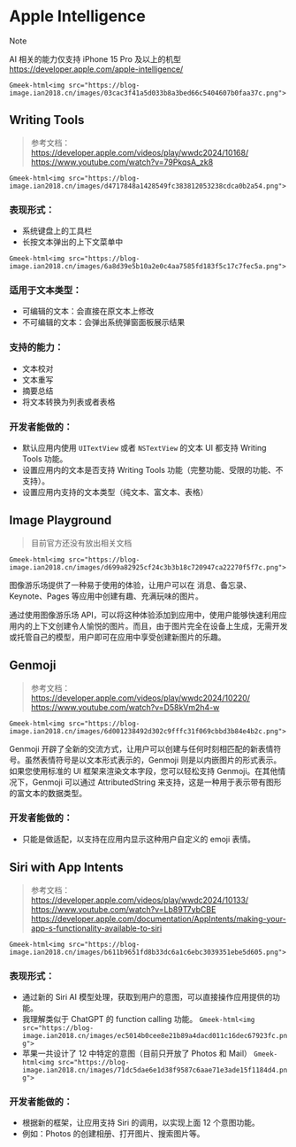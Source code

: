 # Apple Intelligence

> [!NOTE]
> AI 相关的能力仅支持 iPhone 15 Pro 及以上的机型
> https://developer.apple.com/apple-intelligence/

`Gmeek-html<img src="https://blog-image.ian2018.cn/images/03cac3f41a5d033b8a3bed66c5404607b0faa37c.png">`

## Writing Tools
> 参考文档：
> https://developer.apple.com/videos/play/wwdc2024/10168/
> https://www.youtube.com/watch?v=79PkqsA_zk8

`Gmeek-html<img src="https://blog-image.ian2018.cn/images/d4717848a1428549fc383812053238cdca0b2a54.png">`

### 表现形式：
- 系统键盘上的工具栏
- 长按文本弹出的上下文菜单中

`Gmeek-html<img src="https://blog-image.ian2018.cn/images/6a8d39e5b10a2e0c4aa7585fd183f5c17c7fec5a.png">`

### 适用于文本类型：
- 可编辑的文本：会直接在原文本上修改
- 不可编辑的文本：会弹出系统弹窗面板展示结果

### 支持的能力：
- 文本校对
- 文本重写
- 摘要总结
- 将文本转换为列表或者表格

### 开发者能做的：
- 默认应用内使用 `UITextView` 或者 `NSTextView` 的文本 UI 都支持 Writing Tools 功能。
- 设置应用内的文本是否支持 Writing Tools 功能（完整功能、受限的功能、不支持）。
- 设置应用内支持的文本类型（纯文本、富文本、表格）

## Image Playground

> 目前官方还没有放出相关文档

`Gmeek-html<img src="https://blog-image.ian2018.cn/images/d699a82925cf24c3b3b18c720947ca22270f5f7c.png">`

图像游乐场提供了一种易于使用的体验，让用户可以在 消息、备忘录、Keynote、Pages 等应用中创建有趣、充满玩味的图片。

通过使用图像游乐场 API，可以将这种体验添加到应用中，使用户能够快速利用应用内的上下文创建令人愉悦的图片。而且，由于图片完全在设备上生成，无需开发或托管自己的模型，用户即可在应用中享受创建新图片的乐趣。

## Genmoji

> 参考文档：
> https://developer.apple.com/videos/play/wwdc2024/10220/
> https://www.youtube.com/watch?v=D58kVm2h4-w

`Gmeek-html<img src="https://blog-image.ian2018.cn/images/6d001238492d302c9fffc31f069cbbd3b84e4b2c.png">`

Genmoji 开辟了全新的交流方式，让用户可以创建与任何时刻相匹配的新表情符号。虽然表情符号是以文本形式表示的，Genmoji 则是以内嵌图片的形式表示。如果您使用标准的 UI 框架来渲染文本字段，您可以轻松支持 Genmoji。在其他情况下，Genmoji 可以通过 AttributedString 来支持，这是一种用于表示带有图形的富文本的数据类型。

### 开发者能做的：
- 只能是做适配，以支持在应用内显示这种用户自定义的 emoji 表情。

## Siri with App Intents

> 参考文档：
> https://developer.apple.com/videos/play/wwdc2024/10133/
> https://www.youtube.com/watch?v=Lb89T7ybCBE
> https://developer.apple.com/documentation/AppIntents/making-your-app-s-functionality-available-to-siri

`Gmeek-html<img src="https://blog-image.ian2018.cn/images/b611b9651fd8b33dc6a1c6ebc3039351ebe5d605.png">`

### 表现形式：
- 通过新的 Siri AI 模型处理，获取到用户的意图，可以直接操作应用提供的功能。
- 我理解类似于 ChatGPT 的 function calling 功能。
`Gmeek-html<img src="https://blog-image.ian2018.cn/images/ec5014b0cee8e21b89a4dacd011c16dec67923fc.png">`
- 苹果一共设计了 12 中特定的意图（目前只开放了 Photos 和 Mail）
`Gmeek-html<img src="https://blog-image.ian2018.cn/images/71dc5dae6e1d38f9587c6aae71e3ade15f1184d4.png">`

### 开发者能做的：
- 根据新的框架，让应用支持 Siri 的调用，以实现上面 12 个意图功能。
- 例如：Photos 的创建相册、打开图片、搜索图片等。

<!-- ##{"timestamp":1718175491}## -->